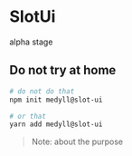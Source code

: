 # SlotUi

alpha stage 

## Do not try at home
 
```bash
# do not do that
npm init medyll@slot-ui

# or that
yarn add medyll@slot-ui
```

> Note: about the purpose
 